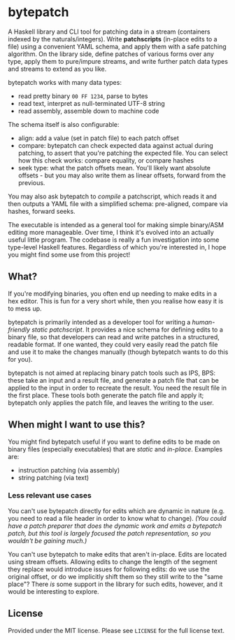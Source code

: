 # bytepatch
A Haskell library and CLI tool for patching data in a stream (containers indexed
by the naturals/integers). Write **patchscripts** (in-place edits to a file)
using a convenient YAML schema, and apply them with a safe patching algorithm.
On the library side, define patches of various forms over any type, apply them
to pure/impure streams, and write further patch data types and streams to extend
as you like.

bytepatch works with many data types:

  * read pretty binary `00 FF 1234`, parse to bytes
  * read text, interpret as null-terminated UTF-8 string
  * read assembly, assemble down to machine code

The schema itself is also configurable:

  * align: add a value (set in patch file) to each patch offset
  * compare: bytepatch can check expected data against actual during patching,
    to assert that you're patching the expected file. You can select how this
    check works: compare equality, or compare hashes
  * seek type: what the patch offsets mean. You'll likely want absolute
    offsets - but you may also write them as linear offsets, forward from the
    previous.

You may also ask bytepatch to *compile* a patchscript, which reads it and then
outputs a YAML file with a simplified schema: pre-aligned, compare via hashes,
forward seeks.

The executable is intended as a general tool for making simple binary/ASM
editing more manageable. Over time, I think it's evolved into an actually useful
little program. The codebase is really a fun investigation into some type-level
Haskell features. Regardless of which you're interested in, I hope you might
find some use from this project!

## What?
If you're modifying binaries, you often end up needing to make edits in a hex
editor. This is fun for a very short while, then you realise how easy it is to
mess up.

bytepatch is primarily intended as a developer tool for writing a
*human-friendly static patchscript*. It provides a nice schema for defining
edits to a binary file, so that developers can read and write patches in a
structured, readable format. If one wanted, they could very easily read the
patch file and use it to make the changes manually (though bytepatch wants to do
this for you).

bytepatch is not aimed at replacing binary patch tools such as IPS, BPS: these
take an input and a result file, and generate a patch file that can be applied
to the input in order to recreate the result. You need the result file in the
first place. These tools both generate the patch file and apply it; bytepatch
only applies the patch file, and leaves the writing to the user.

## When might I want to use this?
You might find bytepatch useful if you want to define edits to be made on binary
files (especially executables) that are *static* and *in-place*. Examples are:

  * instruction patching (via assembly)
  * string patching (via text)

### Less relevant use cases
You can't use bytepatch directly for edits which are dynamic in nature (e.g.
you need to read a file header in order to know what to change). *(You could
have a patch preparer that does the dynamic work and emits a bytepatch patch,
but this tool is largely focused the patch representation, so you wouldn't be
gaining much.)*

You can't use bytepatch to make edits that aren't in-place. Edits are located
using stream offsets. Allowing edits to change the length of the segment they
replace would introduce issues for following edits: do we use the original
offset, or do we implicitly shift them so they still write to the "same place"?
There *is* some support in the library for such edits, however, and it would be
interesting to explore.

## License
Provided under the MIT license. Please see `LICENSE` for the full license text.
